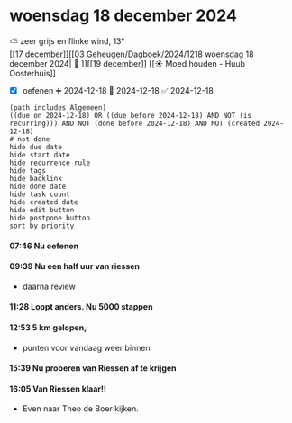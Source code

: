# woensdag 18 december 2024

⛅ zeer grijs en flinke wind, 13°<br>[[17 december]][[03 Geheugen/Dagboek/2024/1218 woensdag 18 december 2024| 📓 ]][[19 december]]
[[☀️ Moed houden - Huub Oosterhuis]]

- [x] oefenen ➕ 2024-12-18 📅 2024-12-18 ✅ 2024-12-18
```tasks
(path includes Algemeen)
((due on 2024-12-18) OR ((due before 2024-12-18) AND NOT (is recurring))) AND NOT (done before 2024-12-18) AND NOT (created 2024-12-18)
# not done
hide due date
hide start date
hide recurrence rule
hide tags
hide backlink
hide done date
hide task count
hide created date
hide edit button
hide postpone button 
sort by priority 
```
#### 07:46 Nu oefenen  
#### 09:39 Nu een half uur van riessen 
- daarna review 
#### 11:28 Loopt anders. Nu 5000 stappen  
#### 12:53 5 km gelopen,
- punten voor vandaag weer binnen 
#### 15:39 Nu proberen van Riessen af te krijgen 
#### 16:05 Van Riessen klaar!! 
- Even naar Theo de Boer kijken. 